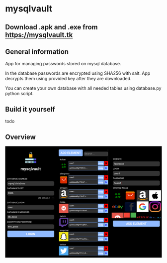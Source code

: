# mysqlvault

## Download .apk and .exe from https://mysqlvault.tk

## General information
App for managing passwords stored on mysql database.

In the database passwords are encrypted using SHA256 with salt.
App decrypts them using provided key after they are downloaded.

You can create your own database with all needed tables using database.py python script.

## Build it yourself
todo

## Overview
![app overview image](img/overview.jpg?raw=true "Title")


